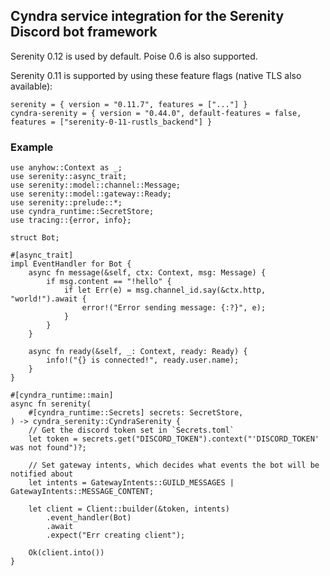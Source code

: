 ## Cyndra service integration for the Serenity Discord bot framework

Serenity 0.12 is used by default. Poise 0.6 is also supported.

Serenity 0.11 is supported by using these feature flags (native TLS also available):

```toml,ignore
serenity = { version = "0.11.7", features = ["..."] }
cyndra-serenity = { version = "0.44.0", default-features = false, features = ["serenity-0-11-rustls_backend"] }
```

### Example

```rust,ignore
use anyhow::Context as _;
use serenity::async_trait;
use serenity::model::channel::Message;
use serenity::model::gateway::Ready;
use serenity::prelude::*;
use cyndra_runtime::SecretStore;
use tracing::{error, info};

struct Bot;

#[async_trait]
impl EventHandler for Bot {
    async fn message(&self, ctx: Context, msg: Message) {
        if msg.content == "!hello" {
            if let Err(e) = msg.channel_id.say(&ctx.http, "world!").await {
                error!("Error sending message: {:?}", e);
            }
        }
    }

    async fn ready(&self, _: Context, ready: Ready) {
        info!("{} is connected!", ready.user.name);
    }
}

#[cyndra_runtime::main]
async fn serenity(
    #[cyndra_runtime::Secrets] secrets: SecretStore,
) -> cyndra_serenity::CyndraSerenity {
    // Get the discord token set in `Secrets.toml`
    let token = secrets.get("DISCORD_TOKEN").context("'DISCORD_TOKEN' was not found")?;

    // Set gateway intents, which decides what events the bot will be notified about
    let intents = GatewayIntents::GUILD_MESSAGES | GatewayIntents::MESSAGE_CONTENT;

    let client = Client::builder(&token, intents)
        .event_handler(Bot)
        .await
        .expect("Err creating client");

    Ok(client.into())
}
```
